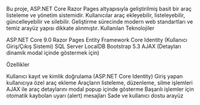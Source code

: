 Bu proje, ASP.NET Core Razor Pages altyapısıyla geliştirilmiş basit bir araç listeleme ve yönetim sistemidir. Kullanıcılar araç ekleyebilir, listeleyebilir, güncelleyebilir ve silebilir. Geliştirme sürecinde modern web standartları ve temiz arayüz yapısı dikkate alınmıştır.
Kullanılan Teknolojiler

ASP.NET Core 9.0
Razor Pages
Entity Framework Core
Identity (Kullanıcı Giriş/Çıkış Sistemi)
SQL Server LocalDB
Bootstrap 5.3
AJAX (Detayları dinamik modal içinde göstermek için)

Özellikler

Kullanıcı kayıt ve kimlik doğrulama (ASP.NET Core Identity)
Giriş yapan kullanıcıya özel araç ekleme
Araçların listeleme, düzenleme, silme işlemleri
AJAX ile araç detaylarını modal popup içinde gösterme
Başarılı işlemler için otomatik kaybolan uyarı (alert) mesajları
Sade ve kullanıcı dostu arayüz
